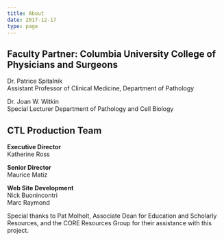 ```yaml
---
title: About
date: 2017-12-17
type: page
---
```

<div class="pagecontentbody">
<h2>Faculty Partner: Columbia University College of Physicians and Surgeons</h2>

<p>Dr. Patrice Spitalnik<br>
Assistant Professor of Clinical Medicine, Department of Pathology</p>

<p>Dr. Joan W. Witkin<br>
Special Lecturer Department of Pathology and Cell Biology</p>


<h2><span class="caps">CTL</span> Production Team</h2>

<p><b>Executive Director</b><br>
Katherine Ross</p>

<p><b>Senior Director</b><br>
Maurice Matiz</p>

<p><b>Web Site Development</b><br>
Nick Buonincontri<br>
Marc Raymond</p>

<p>Special thanks to Pat Molholt, Associate Dean for Education and Scholarly Resources, and the <span class="caps">CORE</span> Resources Group for their assistance with this project.</p>
</div>
